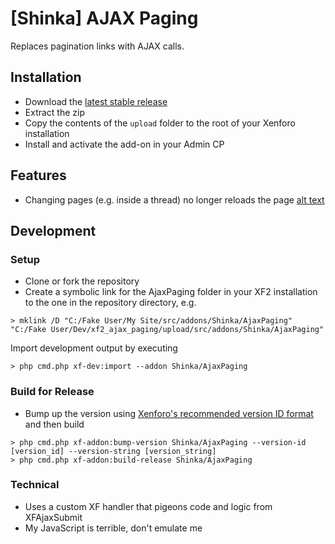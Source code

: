 # [Shinka] AJAX Paging
Replaces pagination links with AJAX calls.

## Installation
* Download the [latest stable release](https://github.com/kalynrobinson/xf2_ajax_paging/releases)
* Extract the zip
* Copy the contents of the `upload` folder to the root of your Xenforo installation
* Install and activate the add-on in your Admin CP
 
## Features
* Changing pages (e.g. inside a thread) no longer reloads the page
[alt text](https://github.com/kalynrobinson/xf2_ajax_paging/raw/master/docs/images/ajax.gif "Paging")
 
## Development
### Setup
* Clone or fork the repository
* Create a symbolic link for the AjaxPaging folder in your XF2 installation to the one in the repository directory, e.g.
```
> mklink /D "C:/Fake User/My Site/src/addons/Shinka/AjaxPaging" "C:/Fake User/Dev/xf2_ajax_paging/upload/src/addons/Shinka/AjaxPaging"
```
 Import development output by executing 
```
> php cmd.php xf-dev:import --addon Shinka/AjaxPaging
```
### Build for Release
* Bump up the version using [Xenforo's recommended version ID format](https://xf2demo.xenforo.com/dev-docs/add-on-structure/#recommended-version-id-format) and then build
```
> php cmd.php xf-addon:bump-version Shinka/AjaxPaging --version-id [version_id] --version-string [version_string]
> php cmd.php xf-addon:build-release Shinka/AjaxPaging
```
### Technical
* Uses a custom XF handler that pigeons code and logic from XFAjaxSubmit
* My JavaScript is terrible, don't emulate me
